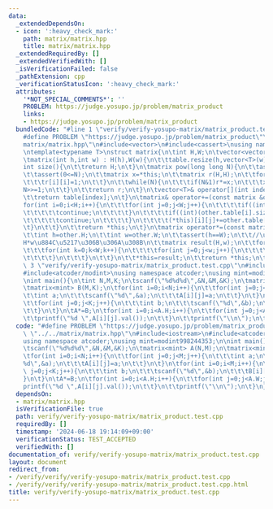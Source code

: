 ```yaml
---
data:
  _extendedDependsOn:
  - icon: ':heavy_check_mark:'
    path: matrix/matrix.hpp
    title: matrix/matrix.hpp
  _extendedRequiredBy: []
  _extendedVerifiedWith: []
  _isVerificationFailed: false
  _pathExtension: cpp
  _verificationStatusIcon: ':heavy_check_mark:'
  attributes:
    '*NOT_SPECIAL_COMMENTS*': ''
    PROBLEM: https://judge.yosupo.jp/problem/matrix_product
    links:
    - https://judge.yosupo.jp/problem/matrix_product
  bundledCode: "#line 1 \"verify/verify-yosupo-matrix/matrix_product.test.cpp\"\n\
    #define PROBLEM \"https://judge.yosupo.jp/problem/matrix_product\"\n#line 2 \"\
    matrix/matrix.hpp\"\n#include<vector>\n#include<cassert>\nusing namespace std;\n\
    \ntemplate<typename T>\nstruct matrix{\n\tint H,W;\n\tvector<vector<T>> table;\n\
    \tmatrix(int h,int w) : H(h),W(w){\n\t\ttable.resize(h,vector<T>(w));\n\t}\n\t\
    int size(){\n\t\treturn H;\n\t}\n\tmatrix pow(long long N){\n\t\tassert(H==W);\n\
    \t\tassert(0<=N);\n\t\tmatrix x=*this;\n\t\tmatrix r(H,H);\n\t\tfor(int i=0;i<H;i++){\n\
    \t\t\tr[i][i]=1;\n\t\t}\n\t\twhile(N){\n\t\t\tif(N&1)r*=x;\n\t\t\tx*=x;\n\t\t\t\
    N>>=1;\n\t\t}\n\t\treturn r;\n\t}\n\tvector<T>& operator[](int index){\n\t\tassert(index<H);\n\
    \t\treturn table[index];\n\t}\n\tmatrix& operator+=(const matrix &other){\n\t\t\
    for(int i=0;i<H;i++){\n\t\t\tfor(int j=0;j<W;j++){\n\t\t\t\tif((int)(other.table.size())<=i){\n\
    \t\t\t\t\tcontinue;\n\t\t\t\t}\n\t\t\t\tif((int)(other.table[i].size())<=j){\n\
    \t\t\t\t\tcontinue;\n\t\t\t\t}\n\t\t\t\t(*this)[i][j]+=other.table[i][j];\n\t\t\
    \t}\n\t\t}\n\t\treturn *this;\n\t}\n\tmatrix operator*=(const matrix &other){\n\
    \t\tint h=other.H;\n\t\tint w=other.W;\n\t\tassert(h==W);\n\t\t//\u7D50\u679C\u306F\
    H*w\u884C\u5217\u306B\u306A\u308B\n\t\tmatrix result(H,w);\n\t\tfor(int i=0;i<H;i++){\n\
    \t\t\tfor(int k=0;k<W;k++){\n\t\t\t\tfor(int j=0;j<w;j++){\n\t\t\t\t\tresult.table[i][j]+=table[i][k]*other.table[k][j];\n\
    \t\t\t\t}\n\t\t\t}\n\t\t}\n\t\t*this=result;\n\t\treturn *this;\n\t}\n};\n#line\
    \ 3 \"verify/verify-yosupo-matrix/matrix_product.test.cpp\"\n#include<iostream>\n\
    #include<atcoder/modint>\nusing namespace atcoder;\nusing mint=modint998244353;\n\
    \nint main(){\n\tint N,M,K;\n\tscanf(\"%d%d%d\",&N,&M,&K);\n\tmatrix<mint> A(N,M);\n\
    \tmatrix<mint> B(M,K);\n\tfor(int i=0;i<N;i++){\n\t\tfor(int j=0;j<M;j++){\n\t\
    \t\tint a;\n\t\t\tscanf(\"%d\",&a);\n\t\t\tA[i][j]=a;\n\t\t}\n\t}\n\tfor(int i=0;i<M;i++){\n\
    \t\tfor(int j=0;j<K;j++){\n\t\t\tint b;\n\t\t\tscanf(\"%d\",&b);\n\t\t\tB[i][j]=b;\n\
    \t\t}\n\t}\n\tA*=B;\n\tfor(int i=0;i<A.H;i++){\n\t\tfor(int j=0;j<A.W;j++){\n\t\
    \t\tprintf(\"%d \",A[i][j].val());\n\t\t}\n\t\tprintf(\"\\n\");\n\t}\n}\n"
  code: "#define PROBLEM \"https://judge.yosupo.jp/problem/matrix_product\"\n#include\
    \ \"../../matrix/matrix.hpp\"\n#include<iostream>\n#include<atcoder/modint>\n\
    using namespace atcoder;\nusing mint=modint998244353;\n\nint main(){\n\tint N,M,K;\n\
    \tscanf(\"%d%d%d\",&N,&M,&K);\n\tmatrix<mint> A(N,M);\n\tmatrix<mint> B(M,K);\n\
    \tfor(int i=0;i<N;i++){\n\t\tfor(int j=0;j<M;j++){\n\t\t\tint a;\n\t\t\tscanf(\"\
    %d\",&a);\n\t\t\tA[i][j]=a;\n\t\t}\n\t}\n\tfor(int i=0;i<M;i++){\n\t\tfor(int\
    \ j=0;j<K;j++){\n\t\t\tint b;\n\t\t\tscanf(\"%d\",&b);\n\t\t\tB[i][j]=b;\n\t\t\
    }\n\t}\n\tA*=B;\n\tfor(int i=0;i<A.H;i++){\n\t\tfor(int j=0;j<A.W;j++){\n\t\t\t\
    printf(\"%d \",A[i][j].val());\n\t\t}\n\t\tprintf(\"\\n\");\n\t}\n}\n"
  dependsOn:
  - matrix/matrix.hpp
  isVerificationFile: true
  path: verify/verify-yosupo-matrix/matrix_product.test.cpp
  requiredBy: []
  timestamp: '2024-06-18 19:14:09+09:00'
  verificationStatus: TEST_ACCEPTED
  verifiedWith: []
documentation_of: verify/verify-yosupo-matrix/matrix_product.test.cpp
layout: document
redirect_from:
- /verify/verify/verify-yosupo-matrix/matrix_product.test.cpp
- /verify/verify/verify-yosupo-matrix/matrix_product.test.cpp.html
title: verify/verify-yosupo-matrix/matrix_product.test.cpp
---
```

